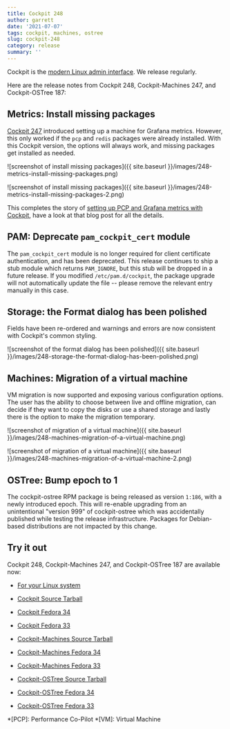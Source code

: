 ```yaml
---
title: Cockpit 248
author: garrett
date: '2021-07-07'
tags: cockpit, machines, ostree
slug: cockpit-248
category: release
summary: ''
---
```


Cockpit is the [modern Linux admin interface](https://cockpit-project.org/).
We release regularly.

Here are the release notes from Cockpit 248, Cockpit-Machines 247, and Cockpit-OSTree 187:


## Metrics: Install missing packages

[Cockpit 247](https://cockpit-project.org/blog/cockpit-247.html) introduced setting up a machine for Grafana metrics. However, this only worked if the `pcp` and `redis` packages were already installed. With this Cockpit version, the options will always work, and missing packages get installed as needed.

![screenshot of install missing packages]({{ site.baseurl }}/images/248-metrics-install-missing-packages.png)

![screenshot of install missing packages]({{ site.baseurl }}/images/248-metrics-install-missing-packages-2.png)

This completes the story of [setting up PCP and Grafana metrics with Cockpit](https://cockpit-project.org/blog/pcp-grafana.html), have a look at that blog post for all the details.

## PAM: Deprecate `pam_cockpit_cert` module

The `pam_cockpit_cert` module is no longer required for client certificate authentication, and has been deprecated.  This release continues to ship a stub module which returns `PAM_IGNORE`, but this stub will be dropped in a future release.  If you modified  `/etc/pam.d/cockpit`, the package upgrade will not automatically update the file -- please remove the relevant entry manually in this case.

## Storage: the Format dialog has been polished

Fields have been re-ordered and warnings and errors are now consistent with Cockpit's common styling.

![screenshot of the format dialog has been polished]({{ site.baseurl }}/images/248-storage-the-format-dialog-has-been-polished.png)

## Machines: Migration of a virtual machine

VM migration is now supported and exposing various configuration options. The user has the ability to choose between live and offline migration, can decide if they want to copy the disks or use a shared storage and lastly there is the option to make the migration temporary.

![screenshot of migration of a virtual machine]({{ site.baseurl }}/images/248-machines-migration-of-a-virtual-machine.png)

![screenshot of migration of a virtual machine]({{ site.baseurl }}/images/248-machines-migration-of-a-virtual-machine-2.png)

## OSTree: Bump epoch to 1

The cockpit-ostree RPM package is being released as version `1:186`, with a newly introduced epoch.  This will re-enable upgrading from an unintentional "version 999" of cockpit-ostree which was accidentally published while testing the release infrastructure.  Packages for Debian-based distributions are not impacted by this change.

## Try it out

Cockpit 248, Cockpit-Machines 247, and Cockpit-OSTree 187 are available now:

* [For your Linux system](https://cockpit-project.org/running.html)

* [Cockpit Source Tarball](https://github.com/cockpit-project/cockpit/releases/tag/248)
* [Cockpit Fedora 34](https://bodhi.fedoraproject.org/updates/?releases=F34&packages=cockpit)
* [Cockpit Fedora 33](https://bodhi.fedoraproject.org/updates/?releases=F33&packages=cockpit)
* [Cockpit-Machines Source Tarball](https://github.com/cockpit-project/cockpit-machines/releases/tag/247)
* [Cockpit-Machines Fedora 34](https://bodhi.fedoraproject.org/updates/?releases=F34&packages=cockpit-machines)
* [Cockpit-Machines Fedora 33](https://bodhi.fedoraproject.org/updates/?releases=F33&packages=cockpit-machines)
* [Cockpit-OSTree Source Tarball](https://github.com/cockpit-project/cockpit-ostree/releases/tag/187)
* [Cockpit-OSTree Fedora 34](https://bodhi.fedoraproject.org/updates/?releases=F34&packages=cockpit-ostree)
* [Cockpit-OSTree Fedora 33](https://bodhi.fedoraproject.org/updates/?releases=F33&packages=cockpit-ostree)

*[PCP]: Performance Co-Pilot
*[VM]: Virtual Machine
